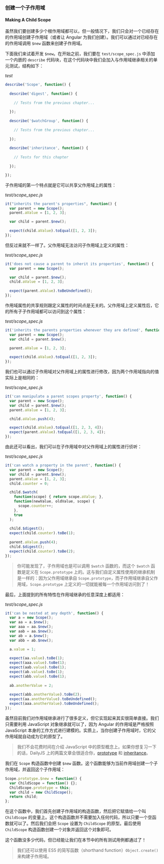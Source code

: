 ### 创建一个子作用域
#### Making A Child Scope

虽然我们要创建多少个根作用域都可以，但一般情况下，我们只会对一个已经存在的作用域创建子作用域（或者让 Angular 为我们创建）。我们可以通过对已经存在的作用域调用 `$new` 函数来创建子作用域。

下面我们来试着开发 `$new`。在开始之前，我们要在 `test/scope_spec.js` 中添加一个内嵌的 `describe` 代码块，在这个代码块中我们会加入与作用域继承相关的单元测试，结构如下：

_test_

```js
describe('Scope', function() {
  
  describe('digest', function() {
  
    // Tests from the previous chapter...
  
  });
  
  describe('$watchGroup', function() {
  
    // Tests from the previous chapter...
  
  });
  
  describe('inheritance', function() {
  
    // Tests for this chapter
  
  }); 

});
```

子作用域的第一个特点就是它可以共享父作用域上的属性：

_test/scope_spec.js_

```js
it("inherits the parent's properties", function() {
  var parent = new Scope();
  parent.aValue = [1, 2, 3];

  var child = parent.$new();
  
  expect(child.aValue).toEqual([1, 2, 3]);
});
```

但反过来就不一样了。父作用域无法访问子作用域上定义的属性：

_test/scope_spec.js_

```js
it('does not cause a parent to inherit its properties', function() {
  var parent = new Scope();

  var child = parent.$new();
  child.aValue = [1, 2, 3];
  
  expect(parent.aValue).toBeUndefined();
});
```

作用域属性的共享规则跟定义属性的时间点是无关的。父作用域上定义属性后，它的所有子子作用域都可以访问到这个属性：

_test/scope_spec.js_

```js
it('inherits the parents properties whenever they are defined', function() {
  var parent = new Scope();
  var child = parent.$new();

  parent.aValue = [1, 2, 3];
  
  expect(child.aValue).toEqual([1, 2, 3]);
});
```

我们也可以通过子作用域对父作用域上的属性进行修改，因为两个作用域指向的值实际上是相同的：

_test/scope_spec.js_

```js
it('can manipulate a parent scopes property', function() {
  var parent = new Scope();
  var child = parent.$new();
  parent.aValue = [1, 2, 3];

  child.aValue.push(4);

  expect(child.aValue).toEqual([1, 2, 3, 4]);
  expect(parent.aValue).toEqual([1, 2, 3, 4]);
});
```

由此还可以看出，我们可以在子作用域中对父作用域上的属性进行侦听：

_test/scope_spec.js_

```js
it('can watch a property in the parent', function() {
  var parent = new Scope();
  var child = parent.$new();
  parent.aValue = [1, 2, 3];
  child.counter = 0;

  child.$watch(
    function(scope) { return scope.aValue; },
    function(newValue, oldValue, scope) {
      scope.counter++;
    },
    true
  );
  
  child.$digest();
  expect(child.counter).toBe(1);
  
  parent.aValue.push(4);
  child.$digest();
  expect(child.counter).toBe(2);
});
```

> 你可能发现了，子作用域也是可以调用 `$watch` 函数的，而这个 `$watch` 函数是定义在 `Scope.prototype` 上的。这与我们自定义属性使用的继承机制是一样的：因为父作用域继承自 `Scope.prototype`，而子作用域继承自父作用域，`Scope.prototype` 上定义的一切就能被每一个作用域访问到了！

最后，上面提到的所有特性在作用域继承的任意深度上都适用：

_test/scope_spec.js_

```js
it('can be nested at any depth', function() {
  var a = new Scope();
  var aa = a.$new();
  var aaa = aa.$new();
  var aab = aa.$new();
  var ab = a.$new();
  var abb = ab.$new();

  a.value = 1;
  
  expect(aa.value).toBe(1);
  expect(aaa.value).toBe(1);
  expect(aab.value).toBe(1);
  expect(ab.value).toBe(1);
  expect(abb.value).toBe(1);
  
  ab.anotherValue = 2;
  
  expect(abb.anotherValue).toBe(2);
  expect(aa.anotherValue).toBeUndefined();
  expect(aaa.anotherValue).toBeUndefined();
});
```

虽然目前我们对作用域继承进行了很多定义，但它实现起来其实很简单直接。我们只需要利用 JavaScript 对象继承就可以了，因为 Angular 的作用域是严格按照 JavaScript 本身的工作方式进行建模的。实质上，当你创建子作用域时，它的父作用域就自动成为它的原型了。

> 我们不会花费时间在介绍 JavaScript 中的原型概念上。如果你想复习一下的话，DailyJS 上的两篇文章会很适合你，[prototype](http://dailyjs.com/2012/05/20/js101-prototype/) 和 [inheritance](http://dailyjs.com/2012/05/27/js101-prototype-chains/)。

我们在 `Scope`  构造函数中创建 `$new` 函数。这个函数能够为当前作用域创建一个子作用域，并返回这个子作用域：

```js
Scope.prototype.$new = function() {
  var ChildScope = function() {};
  ChildScope.prototype = this;
  var child = new ChildScope();
  return child;
};
```

在这个函数中，我们首先创建子作用域的构造函数，然后把它赋值给一个叫 `ChildScope` 的变量上。这个构造函数并不需要加入任何代码，所以只要一个空函数就可以了。然后我们会把 `Scope` 设置为 `ChildScope` 的原型。最后使用 `ChildScope` 构造函数创建一个对象并返回这个对象即可。

这个函数没多少代码，但已经能让我们在本节中的所有测试用例都通过了！

> 我们还可以使用 ES5 的简写函数（shorthand function）`Object.create()` 来构建子作用域。